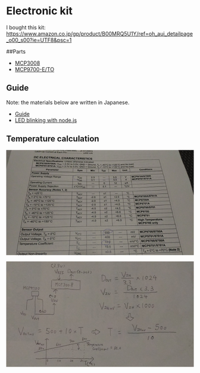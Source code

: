 # Electronic kit

I bought this kit: https://www.amazon.co.jp/gp/product/B00MRQ5U1Y/ref=oh_aui_detailpage_o00_s00?ie=UTF8&psc=1

##Parts

- [MCP3008](https://cdn-shop.adafruit.com/datasheets/MCP3008.pdf)
- [MCP9700-E/TO](http://ww1.microchip.com/downloads/en/DeviceDoc/21942e.pdf)

## Guide

Note: the materials below are written in Japanese.

- [Guide](http://store.techshare.jp/html/page101.html)
- [LED blinking with node.js](http://masatolan.com/raspberry-pi/raspberry-pi-node-gpio/)

## Temperature calculation

![mcp9700_1](./mcp9700_1.png)

![equation](./equation.png)
